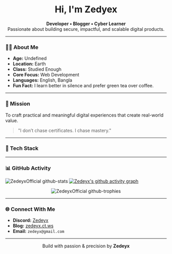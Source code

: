 <h1 align="center">Hi, I'm Zedyex</h1>
<p align="center">
  <strong>Developer • Blogger • Cyber Learner</strong><br>
  Passionate about building secure, impactful, and scalable digital products.
</p>

---

### 👨‍💻 About Me

- **Age:** Undefined
- **Location:** Earth 
- **Class:** Studied Enough
- **Core Focus:** Web Development
- **Languages:** English, Bangla  
- **Fun Fact:** I learn better in silence and prefer green tea over coffee.

---

### 🎯 Mission

To craft practical and meaningful digital experiences that create real-world value.

> "I don’t chase certificates. I chase mastery."

---

### 🧠 Tech Stack


---

### 📊 GitHub Activity
![ZedeyxOfficial github-stats](https://stats.dooboo.io/api/github-stats?login=ZedeyxOfficial)
[![Zedeyx's github activity graph](https://github-readme-activity-graph.vercel.app/graph?username=ZedeyxOfficial&bg_color=ffffff&color=000000&line=8a24ff&point=24292e&area=true&hide_border=true)](#)
<div align="center">
  <img src="https://stats.dooboo.io/api/github-trophies?login=ZedeyxOfficial" alt="ZedeyxOfficial github-trophies" />
</div>

---

### 🌐 Connect With Me

- **Discord:** [Zedeyx](https://github.com/ZedeyxOfficial)
- **Blog:** [zedeyx.ct.ws](https://techoua.com)
- **Email:** `zedeyx@gmail.com`

---

<p align="center">
  Build with passion & precision by <strong>Zedeyx</strong>
</p>
